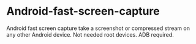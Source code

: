 # Android-fast-screen-capture
Android fast screen capture take a screenshot or compressed stream on any other Android device. Not needed root devices. ADB required.
